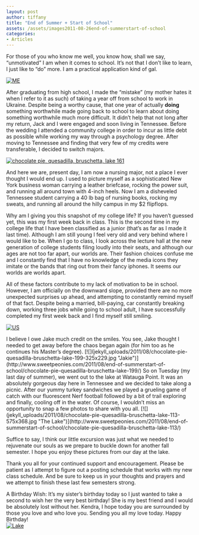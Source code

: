 ```yaml
---
layout: post
author: tiffany
title: "End of Summer + Start of School"
assets: /assets/images2011-08-26end-of-summerstart-of-school
categories: 
- Articles
---
```


For those of you who know me well, you know how, shall we say, “unmotivated” I am when it comes to school. It’s not that I don’t like to learn, I just like to “do” more. I am a practical application kind of gal.

[![](jekyll_uploads/2011/08/chocolate-pie-quesadilla-bruschetta-lake-215-575x381.jpg "ME")](http://www.sweetpeonies.com/2011/08/end-of-summerstart-of-school/chocolate-pie-quesadilla-bruschetta-lake-215/)

After graduating from high school, I made the “mistake” (my mother hates it when I refer to it as such) of taking a year off from school to work in Ukraine. Despite being a worthy cause, that one year of actually **doing** something worthwhile made going back to school to learn about doing something worthwhile much more difficult. It didn’t help that not long after my return, Jack and I were engaged and soon living in Tennessee. Before the wedding I attended a community college in order to incur as little debt as possible while working my way through a psychology degree. After moving to Tennessee and finding that very few of my credits were transferable, I decided to switch majors.

[![](jekyll_uploads/2011/08/chocolate-pie-quesadilla-bruschetta-lake-161-325x489.jpg "chocolate pie, quesadilla, bruschetta, lake 161")](http://www.sweetpeonies.com/2011/08/end-of-summerstart-of-school/chocolate-pie-quesadilla-bruschetta-lake-161/)

And here we are, present day, I am now a nursing major, not a place I ever thought I would end up. I used to picture myself as a sophisticated New York business woman carrying a leather briefcase, rocking the power suit, and running all around town with 4-inch heels. Now I am a disheveled Tennessee student carrying a 40 lb bag of nursing books, rocking my sweats, and running all around the hilly campus in my $2 flipflops.

Why am I giving you this snapshot of my college life? If you haven’t guessed yet, this was my first week back in class. This is the second time in my college life that I have been classified as a junior (that’s as far as I made it last time). Although I am still young I feel very old and very behind where I would like to be. When I go to class, I look across the lecture hall at the new generation of college students filing loudly into their seats, and although our ages are not too far apart, our worlds are. Their fashion choices confuse me and I constantly find that I have no knowledge of the media icons they imitate or the bands that ring out from their fancy iphones. It seems our worlds are worlds apart.

All of these factors contribute to my lack of motivation to be in school. However, I am officially on the downward slope, provided there are no more unexpected surprises up ahead, and attempting to constantly remind myself of that fact. Despite being a married, bill-paying, car constantly breaking down, working three jobs while going to school adult, I have successfully completed my first week back and I find myself still smiling.

[![](jekyll_uploads/2011/08/chocolate-pie-quesadilla-bruschetta-lake-235-325x215.jpg "US")](http://www.sweetpeonies.com/2011/08/end-of-summerstart-of-school/chocolate-pie-quesadilla-bruschetta-lake-235/)

<nbsp>  
I believe I owe Jake much credit on the smiles. You see, Jake thought I needed to get away before the chaos began again (for him too as he continues his Master’s degree). [![](jekyll_uploads/2011/08/chocolate-pie-quesadilla-bruschetta-lake-199-325x229.jpg "Jakie")](http://www.sweetpeonies.com/2011/08/end-of-summerstart-of-school/chocolate-pie-quesadilla-bruschetta-lake-199/) So on Tuesday (my last day of summer), we went out to the lake at Watauga Point. It was an absolutely gorgeous day here in Tennessee and we decided to take along a picnic. After our yummy turkey sandwiches we played a grueling game of catch with our fluorescent Nerf football followed by a bit of trail exploring and finally, cooling off in the water. Of course, I wouldn’t miss an opportunity to snap a few photos to share with you all.</nbsp>

<nbsp>  
[![](jekyll_uploads/2011/08/chocolate-pie-quesadilla-bruschetta-lake-113-575x368.jpg "The Lake")](http://www.sweetpeonies.com/2011/08/end-of-summerstart-of-school/chocolate-pie-quesadilla-bruschetta-lake-113/)</nbsp>

Suffice to say, I think our little excursion was just what we needed to rejuvenate our souls as we prepare to buckle down for another fall semester. I hope you enjoy these pictures from our day at the lake.

Thank you all for your continued support and encouragement. Please be patient as I attempt to figure out a posting schedule that works with my new class schedule. And be sure to keep us in your thoughts and prayers and we attempt to finish these last few semesters strong.

A Birthday Wish: It’s my sister’s birthday today so I just wanted to take a second to wish her the very best birthday! She is my best friend and I would be absolutely lost without her. Kendra, I hope today you are surrounded by those you love and who love you. Sending you all my love today. Happy Birthday!  
[![](jekyll_uploads/2011/08/chocolate-pie-quesadilla-bruschetta-lake-116-575x378.jpg "Lake")](http://www.sweetpeonies.com/2011/08/end-of-summerstart-of-school/chocolate-pie-quesadilla-bruschetta-lake-116/)